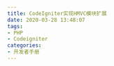 ```yaml
---
title: CodeIgniter实现HMVC模块扩展
date: 2020-03-28 13:48:07
tags:
- PHP
- Codeigniter
categories:
- 开发者手册
---
```

